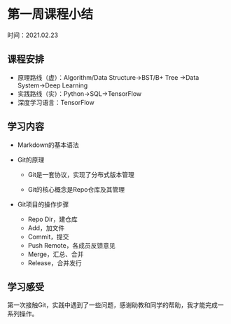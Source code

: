 # 第一周课程小结

时间：2021.02.23

## 课程安排

+ 原理路线（虚）：Algorithm/Data Structure→BST/B+ Tree →Data System→Deep Learning
+ 实践路线（实）：Python→SQL→TensorFlow
+ 深度学习语言：TensorFlow

## 学习内容

+ Markdown的基本语法

+ Git的原理

  + Git是一套协议，实现了分布式版本管理

  + Git的核心概念是Repo仓库及其管理

+ Git项目的操作步骤

  + Repo Dir，建仓库
  + Add，加文件
  + Commit，提交
  + Push Remote，各成员反馈意见
  + Merge，汇总、合并
  + Release，合并发行

## 学习感受

第一次接触Git，实践中遇到了一些问题，感谢助教和同学的帮助，我才能完成一系列操作。







